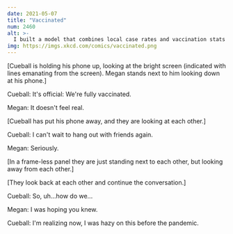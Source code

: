 ```yaml
---
date: 2021-05-07
title: "Vaccinated"
num: 2460
alt: >-
  I built a model that combines local case rates and vaccination stats to estimate when it's reasonable to attend various types of party, but I forgot to include anything about where to find them.
img: https://imgs.xkcd.com/comics/vaccinated.png
---
```

[Cueball is holding his phone up, looking at the bright screen (indicated with lines emanating from the screen). Megan stands next to him looking down at his phone.]

Cueball: It's official: We're fully vaccinated.

Megan: It doesn't feel real.

[Cueball has put his phone away, and they are looking at each other.]

Cueball: I can't wait to hang out with friends again.

Megan: Seriously.

[In a frame-less panel they are just standing next to each other, but looking away from each other.]

[They look back at each other and continue the conversation.]

Cueball: So, uh...how do we...

Megan: I was hoping you knew.

Cueball: I'm realizing now, I was hazy on this before the pandemic.